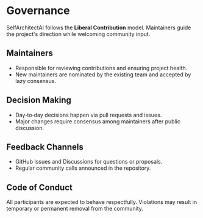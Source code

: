 # Governance

SelfArchitectAI follows the **Liberal Contribution** model. Maintainers guide the project's direction while welcoming community input.

## Maintainers
- Responsible for reviewing contributions and ensuring project health.
- New maintainers are nominated by the existing team and accepted by lazy consensus.

## Decision Making
- Day‑to‑day decisions happen via pull requests and issues.
- Major changes require consensus among maintainers after public discussion.

## Feedback Channels
- GitHub Issues and Discussions for questions or proposals.
- Regular community calls announced in the repository.

## Code of Conduct
All participants are expected to behave respectfully. Violations may result in temporary or permanent removal from the community.
